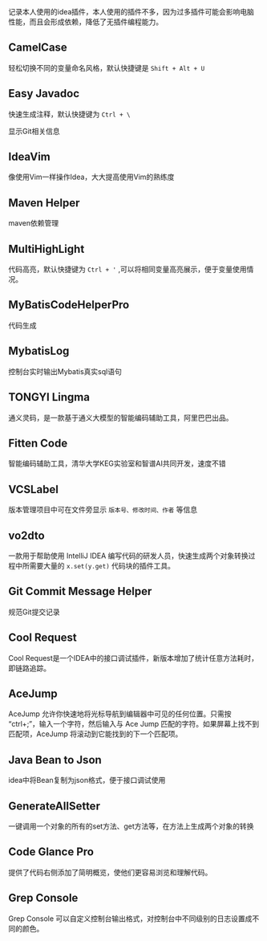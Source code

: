 记录本人使用的idea插件，本人使用的插件不多，因为过多插件可能会影响电脑性能，而且会形成依赖，降低了无插件编程能力。

## CamelCase

轻松切换不同的变量命名风格，默认快捷键是 `Shift + Alt + U`

## Easy Javadoc

快速生成注释，默认快捷键为 `Ctrl + \`

显示Git相关信息

## IdeaVim

像使用Vim一样操作Idea，大大提高使用Vim的熟练度

## Maven Helper

maven依赖管理

## MultiHighLight

代码高亮，默认快捷键为 `Ctrl + '` ,可以将相同变量高亮展示，便于变量使用情况。

## MyBatisCodeHelperPro

代码生成

## MybatisLog

控制台实时输出Mybatis真实sql语句

## TONGYI Lingma

通义灵码，是一款基于通义大模型的智能编码辅助工具，阿里巴巴出品。

## Fitten Code

智能编码辅助工具，清华大学KEG实验室和智谱AI共同开发，速度不错

## VCSLabel

版本管理项目中可在文件旁显示 `版本号、修改时间、作者` 等信息

## vo2dto

一款用于帮助使用 IntelliJ IDEA 编写代码的研发人员，快速生成两个对象转换过程中所需要大量的 `x.set(y.get)` 代码块的插件工具。

## Git Commit Message Helper

规范Git提交记录

## Cool Request

Cool Request是一个IDEA中的接口调试插件，新版本增加了统计任意方法耗时，即链路追踪。

## AceJump

AceJump 允许你快速地将光标导航到编辑器中可见的任何位置。只需按 “ctrl+;”，输入一个字符，然后输入与 Ace Jump 匹配的字符。如果屏幕上找不到匹配项，AceJump 将滚动到它能找到的下一个匹配项。

## Java Bean to Json

idea中将Bean复制为json格式，便于接口调试使用

## GenerateAllSetter

一键调用一个对象的所有的set方法、get方法等，在方法上生成两个对象的转换

## Code Glance Pro

提供了代码右侧添加了简明概览，使他们更容易浏览和理解代码。

## Grep Console

Grep Console 可以自定义控制台输出格式，对控制台中不同级别的日志设置成不同的颜色。